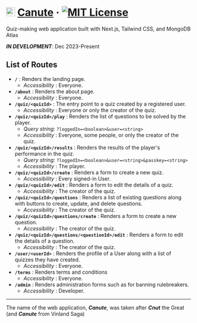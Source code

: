 # <img src="https://i.ibb.co/8sHv5w5/canute-logo-textless.png" alt="canute-logo" width="24"> [Canute](https://github.com/abyanmajid/canute) &middot; [![MIT License](https://img.shields.io/badge/license-MIT-purple.svg)](https://github.com/abyanmajid/canute/blob/main/LICENSE)
Quiz-making web application built with Next.js, Tailwind CSS, and MongoDB Atlas

***IN DEVELOPMENT***: Dec 2023-Present

## List of Routes

- **`/`** : Renders the landing page.
  - *Accessibility* : Everyone.
- **`/about`** : Renders the about page.
  - *Accessibility* : Everyone.
- **`/quiz/<quizId>`** : The entry point to a quiz created by a registered user.
  - *Accessibility* : Everyone or only the creator of the quiz.
- **`/quiz/<quizId>/play`** : Renders the list of questions to be solved by the player.
  - *Query string*: `?loggedIn=<boolean>&user=<string>`
  - *Accessibility* : Everyone, some people, or only the creator of the quiz.
- **`/quiz/<quizId>/results`** : Renders the results of the player's performance in the quiz.
  - *Query string*: `?loggedIn=<boolean>&user=<string>&passkey=<string>`
  - *Accessibility* : The player.
- **`/quiz/<quizId>/create`** : Renders a form to create a new quiz.
  - *Accessibility* : Every signed-in User.
- **`/quiz/<quizId>/edit`** : Renders a form to edit the details of a quiz.
  - *Accessibility* : The creator of the quiz.
- **`/quiz/<quizId>/questions`** : Renders a list of existing questions along with buttons to create, update, and delete questions.
  - *Accessibility* : The creator of the quiz.
- **`/quiz/<quizId>/questions/create`** : Renders a form to create a new question.
  - *Accessibility* : The creator of the quiz.
- **`/quiz/<quizId>/questions/<questionId>/edit`** : Renders a form to edit the details of a question.
  - *Accessibility* : The creator of the quiz.
- **`/user/<userId>`** : Renders the profile of a User along with a list of quizzes they have created.
  - *Accessibility* : Everyone.
- **`/terms`** : Renders terms and conditions
  - *Accessibility* : Everyone.
- **`/admin`** : Renders administration forms such as for banning rulebreakers.
  - *Accessibility* : Developer.

---
The name of the web application, ***Canute***, was taken after ***Cnut*** the Great (and ***Canute*** from Vinland Saga)
